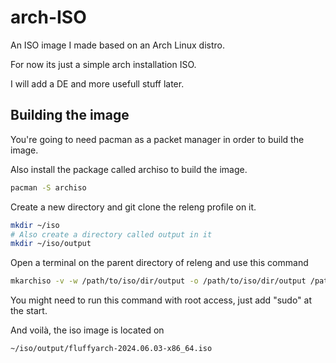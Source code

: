 # arch-ISO
An ISO image I made based on an Arch Linux distro.

For now its just a simple arch installation ISO.

I will add a DE and more usefull stuff later.

## Building the image

You're going to need pacman as a packet manager in order to build the image.

Also install the package called archiso to build the image.
```bash
pacman -S archiso
```

Create a new directory and git clone the releng profile on it.
```bash
mkdir ~/iso
# Also create a directory called output in it
mkdir ~/iso/output
```


Open a terminal on the parent directory of releng and use this command 
```bash
mkarchiso -v -w /path/to/iso/dir/output -o /path/to/iso/dir/output /path/to/releng/
```

You might need to run this command with root access, just add "sudo" at the start.

And voilà, the iso image is located on 
```bash
~/iso/output/fluffyarch-2024.06.03-x86_64.iso
```
